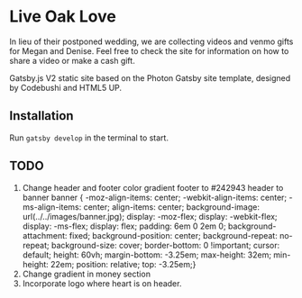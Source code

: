 # Live Oak Love

In lieu of their postponed wedding, we are collecting videos and venmo gifts for Megan and Denise. Feel free to check the site for information on how to share a video or make a cash gift.

Gatsby.js V2 static site based on the Photon Gatsby site template, designed by Codebushi and HTML5 UP.

## Installation

Run `gatsby develop` in the terminal to start.

## TODO

1. Change header and footer color gradient
   footer to #242943
   header to banner
   banner {
   -moz-align-items: center;
   -webkit-align-items: center;
   -ms-align-items: center;
   align-items: center;
   background-image: url(../../images/banner.jpg);
   display: -moz-flex;
   display: -webkit-flex;
   display: -ms-flex;
   display: flex;
   padding: 6em 0 2em 0;
   background-attachment: fixed;
   background-position: center;
   background-repeat: no-repeat;
   background-size: cover;
   border-bottom: 0 !important;
   cursor: default;
   height: 60vh;
   margin-bottom: -3.25em;
   max-height: 32em;
   min-height: 22em;
   position: relative;
   top: -3.25em;}
2. Change gradient in money section
3. Incorporate logo where heart is on header.
